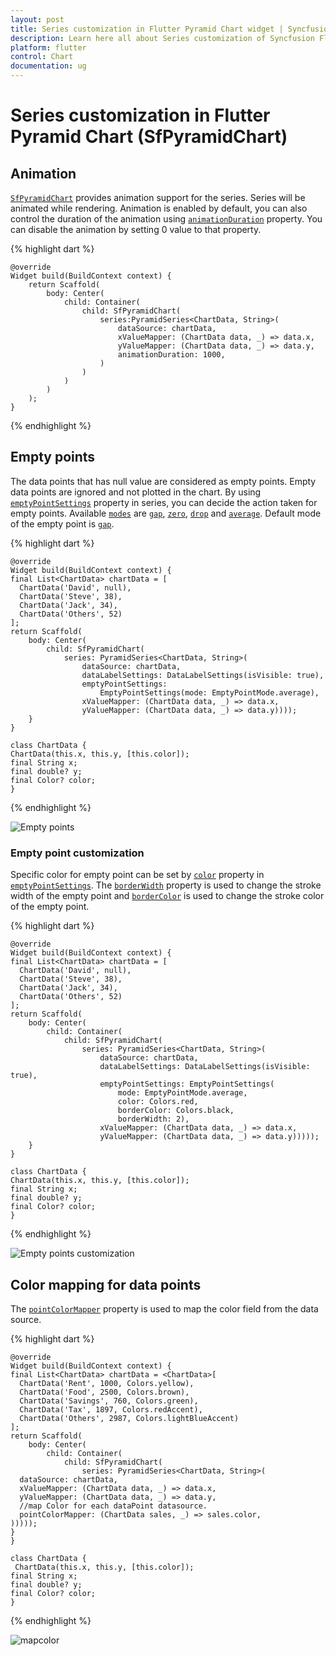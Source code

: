 ```yaml
---
layout: post
title: Series customization in Flutter Pyramid Chart widget | Syncfusion 
description: Learn here all about Series customization of Syncfusion Flutter Pyramid Chart (SfPyramidChart) widget and more.
platform: flutter
control: Chart
documentation: ug
---
```


# Series customization in Flutter Pyramid Chart (SfPyramidChart)

## Animation

[`SfPyramidChart`](https://pub.dev/documentation/syncfusion_flutter_charts/latest/charts/SfPyramidChart-class.html) provides animation support for the series. Series will be animated while rendering. Animation is enabled by default, you can also control the duration of the animation using [`animationDuration`](https://pub.dev/documentation/syncfusion_flutter_charts/latest/charts/PyramidSeries/animationDuration.html) property. You can disable the animation by setting 0 value to that property.

{% highlight dart %} 

    @override
    Widget build(BuildContext context) {
        return Scaffold(
            body: Center(
                child: Container(
                    child: SfPyramidChart(
                        series:PyramidSeries<ChartData, String>(
                            dataSource: chartData,
                            xValueMapper: (ChartData data, _) => data.x,
                            yValueMapper: (ChartData data, _) => data.y,
                            animationDuration: 1000,
                        )
                    )
                )
            )
        );
    }

{% endhighlight %}

## Empty points

The data points that has null value are considered as empty points. Empty data points are ignored and not plotted in the chart. By using [`emptyPointSettings`](https://pub.dev/documentation/syncfusion_flutter_charts/latest/charts/PyramidSeries/emptyPointSettings.html) property in series, you can decide the action taken for empty points. Available [`modes`](https://pub.dev/documentation/syncfusion_flutter_charts/latest/charts/EmptyPointMode-class.html) are [`gap`](https://pub.dev/documentation/syncfusion_flutter_charts/latest/charts/EmptyPointMode-class.html), [`zero`](https://pub.dev/documentation/syncfusion_flutter_charts/latest/charts/EmptyPointMode-class.html), [`drop`](https://pub.dev/documentation/syncfusion_flutter_charts/latest/charts/EmptyPointMode-class.html) and [`average`](https://pub.dev/documentation/syncfusion_flutter_charts/latest/charts/EmptyPointMode-class.html). Default mode of the empty point is [`gap`](https://pub.dev/documentation/syncfusion_flutter_charts/latest/charts/EmptyPointMode-class.html).

{% highlight dart %} 

    @override
    Widget build(BuildContext context) {
    final List<ChartData> chartData = [
      ChartData('David', null),
      ChartData('Steve', 38),
      ChartData('Jack', 34),
      ChartData('Others', 52)
    ];
    return Scaffold(
        body: Center(
            child: SfPyramidChart(
                series: PyramidSeries<ChartData, String>(
                    dataSource: chartData,
                    dataLabelSettings: DataLabelSettings(isVisible: true),
                    emptyPointSettings:
                        EmptyPointSettings(mode: EmptyPointMode.average),
                    xValueMapper: (ChartData data, _) => data.x,
                    yValueMapper: (ChartData data, _) => data.y))));
        }
    }

    class ChartData {
    ChartData(this.x, this.y, [this.color]);
    final String x;
    final double? y;
    final Color? color;
    }

{% endhighlight %}

![Empty points](images/Pyramid-customization/emptyPoints.png)

### Empty point customization

Specific color for empty point can be set by [`color`](https://pub.dev/documentation/syncfusion_flutter_charts/latest/charts/EmptyPointSettings/color.html) property in [`emptyPointSettings`](https://pub.dev/documentation/syncfusion_flutter_charts/latest/charts/PyramidSeries/emptyPointSettings.html). The [`borderWidth`](https://pub.dev/documentation/syncfusion_flutter_charts/latest/charts/EmptyPointSettings/borderWidth.html) property is used to change the stroke width of the empty point and [`borderColor`](https://pub.dev/documentation/syncfusion_flutter_charts/latest/charts/EmptyPointSettings/borderColor.html) is used to change the stroke color of the empty point.

{% highlight dart %} 

    @override
    Widget build(BuildContext context) {
    final List<ChartData> chartData = [
      ChartData('David', null),
      ChartData('Steve', 38),
      ChartData('Jack', 34),
      ChartData('Others', 52)
    ];
    return Scaffold(
        body: Center(
            child: Container(
                child: SfPyramidChart(
                    series: PyramidSeries<ChartData, String>(
                        dataSource: chartData,
                        dataLabelSettings: DataLabelSettings(isVisible: true),
                        emptyPointSettings: EmptyPointSettings(
                            mode: EmptyPointMode.average,
                            color: Colors.red,
                            borderColor: Colors.black,
                            borderWidth: 2),
                        xValueMapper: (ChartData data, _) => data.x,
                        yValueMapper: (ChartData data, _) => data.y)))));
        }
    }

    class ChartData {
    ChartData(this.x, this.y, [this.color]);
    final String x;
    final double? y;
    final Color? color;
    }

{% endhighlight %}

![Empty points customization](images/Pyramid-customization/emptyPointcustomization.png)

## Color mapping for data points   

The [`pointColorMapper`](https://pub.dev/documentation/syncfusion_flutter_charts/latest/charts/PyramidSeries/pointColorMapper.html) property is used to map the color field from the data source. 

{% highlight dart %} 

    @override
    Widget build(BuildContext context) {
    final List<ChartData> chartData = <ChartData>[
      ChartData('Rent', 1000, Colors.yellow),
      ChartData('Food', 2500, Colors.brown),
      ChartData('Savings', 760, Colors.green),
      ChartData('Tax', 1897, Colors.redAccent),
      ChartData('Others', 2987, Colors.lightBlueAccent)
    ];
    return Scaffold(
        body: Center(
            child: Container(
                child: SfPyramidChart(
                    series: PyramidSeries<ChartData, String>(
      dataSource: chartData,
      xValueMapper: (ChartData data, _) => data.x,
      yValueMapper: (ChartData data, _) => data.y,
      //map Color for each dataPoint datasource.
      pointColorMapper: (ChartData sales, _) => sales.color,
    )))));
    }
    }

    class ChartData {
     ChartData(this.x, this.y, [this.color]);
    final String x;
    final double? y;
    final Color? color;
    }

{% endhighlight %}

![mapcolor](images/Pyramid-customization/color-mapping.png)
